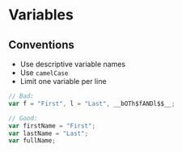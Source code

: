 # Variables

## Conventions
- Use descriptive variable names
- Use `camelCase`
- Limit one variable per line
```js
// Bad:
var f = "First", l = "Last", __bOTh$fANDl$$__;

// Good:
var firstName = "First";
var lastName = "Last";
var fullName;
```